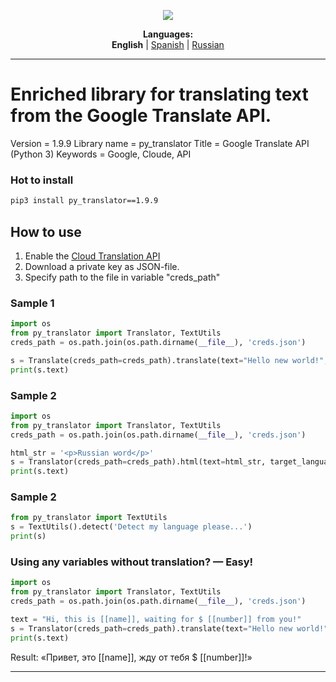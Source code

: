 <p align="center"><img src="https://github.com/markolofsen/py_translator//blob/master/.banners/banner_en.png?raw=1" /></p>
<p align="center"><b>Languages:</b><br /><b>English</b> | <a href="https://github.com/markolofsen/py_translator/blob/master/README_es.md">Spanish</a> | <a href="https://github.com/markolofsen/py_translator/blob/master/README_ru.md">Russian</a></p>

---

# Enriched library for translating text from the Google Translate API.

Version = 1.9.9
Library name = py_translator
Title = Google Translate API (Python 3)
Keywords = Google, Cloude, API

### Hot to install

```sh
pip3 install py_translator==1.9.9
```
                    

## How to use

1. Enable the [Cloud Translation API](https://cloud.google.com/translate/docs/quickstart?csw=1)
2. Download a private key as JSON-file.
3. Specify path to the file in variable "creds_path"

### Sample 1
```python
import os
from py_translator import Translator, TextUtils
creds_path = os.path.join(os.path.dirname(__file__), 'creds.json')

s = Translate(creds_path=creds_path).translate(text="Hello new world!", target_language='cn')
print(s.text)
```

### Sample 2
```python
import os
from py_translator import Translator, TextUtils
creds_path = os.path.join(os.path.dirname(__file__), 'creds.json')

html_str = '<p>Russian word</p>'
s = Translator(creds_path=creds_path).html(text=html_str, target_language='ru')
print(s.text)
```

### Sample 2
```python
from py_translator import TextUtils
s = TextUtils().detect('Detect my language please...')
print(s)
```



### Using any variables without translation? — Easy!
```python
import os
from py_translator import Translator, TextUtils
creds_path = os.path.join(os.path.dirname(__file__), 'creds.json')

text = "Hi, this is [[name]], waiting for $ [[number]] from you!"
s = Translator(creds_path=creds_path).translate(text="Hello new world!", target_language='ru')
print(s.text)
```

Result: «Привет, это [[name]], жду от тебя $ [[number]]!»


---

